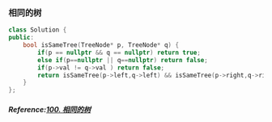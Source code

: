 ### 相同的树
```cpp
class Solution {
public:
    bool isSameTree(TreeNode* p, TreeNode* q) {
        if(p == nullptr && q == nullptr) return true;
        else if(p==nullptr || q==nullptr) return false;
        if(p->val != q->val ) return false;
        return isSameTree(p->left,q->left) && isSameTree(p->right,q->right);
    }
};
```

##### Reference:[100. 相同的树](https://leetcode.cn/problems/same-tree/)